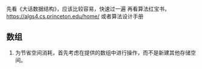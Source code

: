 先看《大话数据结构》，应该比较容易，快速过一遍
再看算法红宝书，https://algs4.cs.princeton.edu/home/
或者算法设计手册


## 数组
1. 为节省空间消耗，首先考虑在提供的数组中进行操作，而不是新建其他存储空间。  
